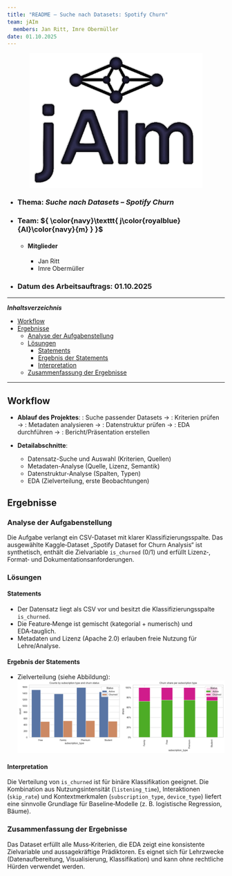 ```yaml
---
title: "README – Suche nach Datasets: Spotify Churn"
team: jAIm
  members: Jan Ritt, Imre Obermüller
date: 01.10.2025
---
```


  <img src="img/logo_jaim.png" alt="logo" style="display: block; margin: 0 auto; width: 400px; height: auto;" />

- ### Thema: *Suche nach Datasets – Spotify Churn* <!-- <title:topic> -->

- ### Team: ${ \color{navy}\texttt{ j\color{royalblue}{AI}\color{navy}{m} } }$ <!-- <title:team> -->
  
  - #### **Mitglieder**
  
    - Jan Ritt
    - Imre Obermüller

- ### **Datum des Arbeitsauftrags**: 01.10.2025 <!-- <title:date> -->

---

***Inhaltsverzeichnis*** <!-- <section:toc> -->

- [Workflow ](#workflow-)
- [Ergebnisse ](#ergebnisse-)
  - [Analyse der Aufgabenstellung ](#analyse-der-aufgabenstellung-)
  - [Lösungen ](#lösungen-)
    - [Statements ](#statements-)
    - [Ergebnis der Statements ](#ergebnis-der-statements-)
    - [Interpretation ](#interpretation-)
  - [Zusammenfassung der Ergebnisse ](#zusammenfassung-der-ergebnisse-)

---

## Workflow <!-- <section:workflow> -->

- **Ablauf des Projektes**: <!-- <workflow:overview> -->
  : Suche passender Datasets →
    : Kriterien prüfen →
      : Metadaten analysieren →
        : Datenstruktur prüfen →
          : EDA durchführen →
            : Bericht/Präsentation erstellen

- **Detailabschnitte**:  

  - Datensatz-Suche und Auswahl (Kriterien, Quellen) <!-- <workflow:search> -->  
  - Metadaten-Analyse (Quelle, Lizenz, Semantik) <!-- <workflow:metadata> -->  
  - Datenstruktur-Analyse (Spalten, Typen) <!-- <workflow:structure> -->  
  - EDA (Zielverteilung, erste Beobachtungen) <!-- <workflow:eda> -->

## Ergebnisse <!-- <section:results> -->

### Analyse der Aufgabenstellung <!-- <results:analysis> -->

Die Aufgabe verlangt ein CSV-Dataset mit klarer Klassifizierungsspalte. Das ausgewählte Kaggle‑Dataset „Spotify Dataset for Churn Analysis“ ist synthetisch, enthält die Zielvariable `is_churned` (0/1) und erfüllt Lizenz‑, Format‑ und Dokumentationsanforderungen. <!-- <results:requirements_match> -->

### Lösungen <!-- <results:solutions> -->

#### Statements <!-- <solutions:statements> -->

- Der Datensatz liegt als CSV vor und besitzt die Klassifizierungsspalte `is_churned`. <!-- <stmt:csv_target> -->
- Die Feature‑Menge ist gemischt (kategorial + numerisch) und EDA‑tauglich. <!-- <stmt:mixed_features> -->
- Metadaten und Lizenz (Apache 2.0) erlauben freie Nutzung für Lehre/Analyse. <!-- <stmt:license> -->

#### Ergebnis der Statements <!-- <solutions:results> -->

- Zielverteilung (siehe Abbildung):  
  ![Zielverteilung is_churned](img/counts_churned.png) <!-- <figure:counts_churned_ref> -->

#### Interpretation <!-- <solutions:interpretation> -->

Die Verteilung von `is_churned` ist für binäre Klassifikation geeignet. Die Kombination aus Nutzungsintensität (`listening_time`), Interaktionen (`skip_rate`) und Kontextmerkmalen (`subscription_type`, `device_type`) liefert eine sinnvolle Grundlage für Baseline‑Modelle (z. B. logistische Regression, Bäume). <!-- <interpretation:readiness> -->

### Zusammenfassung der Ergebnisse <!-- <zusammenfassung-ergebnisse> -->

Das Dataset erfüllt alle Muss‑Kriterien, die EDA zeigt eine konsistente Zielvariable und aussagekräftige Prädiktoren. Es eignet sich für Lehrzwecke (Datenaufbereitung, Visualisierung, Klassifikation) und kann ohne rechtliche Hürden verwendet werden. <!-- <summary:fit> -->
